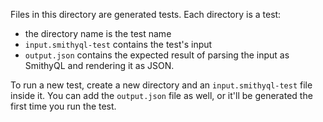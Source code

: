 Files in this directory are generated tests. Each directory is a test:

- the directory name is the test name
- `input.smithyql-test` contains the test's input
- `output.json` contains the expected result of parsing the input as SmithyQL and rendering it as JSON.

To run a new test, create a new directory and an `input.smithyql-test` file inside it.
You can add the `output.json` file as well, or it'll be generated the first time you run the test.
